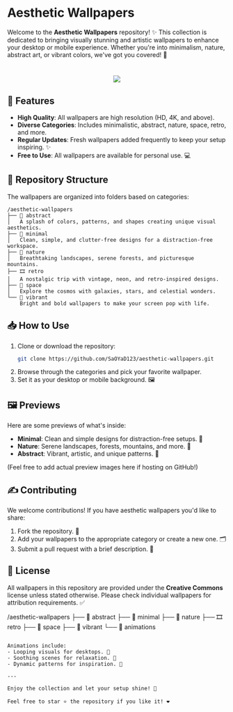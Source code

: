 # Aesthetic Wallpapers

Welcome to the **Aesthetic Wallpapers** repository! ✨ This collection is dedicated to bringing visually stunning and artistic wallpapers to enhance your desktop or mobile experience. Whether you're into minimalism, nature, abstract art, or vibrant colors, we've got you covered! 🌈

<h1 align="center">
  <img src="https://readme-typing-svg.demolab.com/?lines=🎉+Welcome+to+Aesthetic+Wallpapers!;🎨+Enhance+Your+Setup+With+Artistic+Designs;🌿+Explore+Minimalism,+Nature,+Abstract+Art;&font=Poppins">
</h1>

## 🌟 Features
- **High Quality**: All wallpapers are high resolution (HD, 4K, and above).
- **Diverse Categories**: Includes minimalistic, abstract, nature, space, retro, and more.
- **Regular Updates**: Fresh wallpapers added frequently to keep your setup inspiring. ✨
- **Free to Use**: All wallpapers are available for personal use. 💻

## 📂 Repository Structure
The wallpapers are organized into folders based on categories:

```
/aesthetic-wallpapers
├── 🎨 abstract
│   A splash of colors, patterns, and shapes creating unique visual aesthetics.
├── 📐 minimal
│   Clean, simple, and clutter-free designs for a distraction-free workspace.
├── 🌳 nature
│   Breathtaking landscapes, serene forests, and picturesque mountains.
├── 🎞️ retro
│   A nostalgic trip with vintage, neon, and retro-inspired designs.
├── 🌌 space
│   Explore the cosmos with galaxies, stars, and celestial wonders.
└── 🌈 vibrant
    Bright and bold wallpapers to make your screen pop with life.
```

## 📥 How to Use
1. Clone or download the repository:
   ```bash
   git clone https://github.com/SaOYaD123/aesthetic-wallpapers.git
   ```
2. Browse through the categories and pick your favorite wallpaper.
3. Set it as your desktop or mobile background. 🖼️

## 🖼️ Previews
Here are some previews of what's inside:

- **Minimal**: Clean and simple designs for distraction-free setups. 📐
- **Nature**: Serene landscapes, forests, mountains, and more. 🌳
- **Abstract**: Vibrant, artistic, and unique patterns. 🎨

(Feel free to add actual preview images here if hosting on GitHub!)

## ✍️ Contributing
We welcome contributions! If you have aesthetic wallpapers you'd like to share:
1. Fork the repository. 🍴
2. Add your wallpapers to the appropriate category or create a new one. 🗂️
3. Submit a pull request with a brief description. 📜

## 📜 License
All wallpapers in this repository are provided under the **Creative Commons** license unless stated otherwise. Please check individual wallpapers for attribution requirements. ✅


/aesthetic-wallpapers
├── 🎨 abstract
├── 📐 minimal
├── 🌳 nature
├── 🎞️ retro
├── 🌌 space
├── 🌈 vibrant
└── 🔁 animations
```

Animations include:
- Looping visuals for desktops. 🔁
- Soothing scenes for relaxation. 🌌
- Dynamic patterns for inspiration. 💫

---

Enjoy the collection and let your setup shine! 🌟

Feel free to star ⭐ the repository if you like it! ❤️
